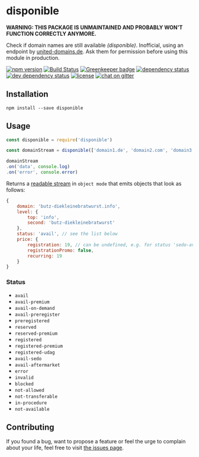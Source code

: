 # disponible

**WARNING: THIS PACKAGE IS UNMAINTAINED AND PROBABLY WON'T FUNCTION CORRECTLY ANYMORE.**

Check if domain names are still available *(disponible)*. Inofficial, using an endpoint by [united-domains.de](http://united-domains.de/). Ask them for permission before using this module in production.

[![npm version](https://img.shields.io/npm/v/disponible.svg)](https://www.npmjs.com/package/disponible)
[![Build Status](https://travis-ci.org/juliuste/disponible.svg?branch=master)](https://travis-ci.org/juliuste/disponible)
[![Greenkeeper badge](https://badges.greenkeeper.io/juliuste/disponible.svg)](https://greenkeeper.io/)
[![dependency status](https://img.shields.io/david/juliuste/disponible.svg)](https://david-dm.org/juliuste/disponible)
[![dev dependency status](https://img.shields.io/david/dev/juliuste/disponible.svg)](https://david-dm.org/juliuste/disponible#info=devDependencies)
[![license](https://img.shields.io/github/license/juliuste/disponible.svg?style=flat)](LICENSE)
[![chat on gitter](https://badges.gitter.im/juliuste.svg)](https://gitter.im/juliuste)


## Installation

```shell
npm install --save disponible
```

## Usage

```js
const disponible = require('disponible')

const domainStream = disponible(['domain1.de', 'domain2.com', 'domain3.international'])

domainStream
.on('data', console.log)
.on('error', console.error)
```

Returns a [readable stream](https://nodejs.org/api/stream.html#stream_readable_streams) in `object mode` that emits objects that look as follows:

```js
{
    domain: 'butz-diekleinebratwurst.info',
    level: {
        top: 'info',
        second: 'butz-diekleinebratwurst'
    },
    status: 'avail', // see the list below
    price: {
        registration: 19, // can be undefined, e.g. for status 'sedo-avail'
        registrationPromo: false,
        recurring: 19
    }
}
```

### Status

- `avail`
- `avail-premium`
- `avail-on-demand`
- `avail-preregister`
- `preregistered`
- `reserved`
- `reserved-premium`
- `registered`
- `registered-premium`
- `registered-udag`
- `avail-sedo`
- `avail-aftermarket`
- `error`
- `invalid`
- `blocked`
- `not-allowed`
- `not-transferable`
- `in-procedure`
- `not-available`

## Contributing

If you found a bug, want to propose a feature or feel the urge to complain about your life, feel free to visit [the issues page](https://github.com/juliuste/disponible/issues).
